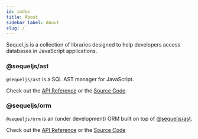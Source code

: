 ```yaml
---
id: index
title: About
sidebar_label: About
slug: /
---
```


Sequel.js is a collection of libraries designed to help developers access
databases in JavaScript applications.

### @sequeljs/ast

`@sequeljs/ast` is a SQL AST manager for JavaScript.

Check out the [API Reference](ast/api/globals) or the
[Source Code](https://github.com/sequeljs/ast)

### @sequeljs/orm

`@sequeljs/orm` is an (under development) ORM built on top of
[@sequeljs/ast](#sequeljs-ast).

Check out the [API Reference](orm/api/globals) or the
[Source Code](https://github.com/sequeljs/orm)
